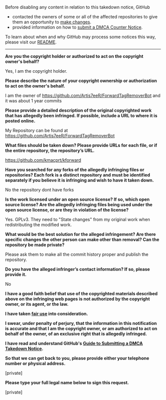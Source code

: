 Before disabling any content in relation to this takedown notice, GitHub
- contacted the owners of some or all of the affected repositories to give them an opportunity to [make changes](https://docs.github.com/en/github/site-policy/dmca-takedown-policy#a-how-does-this-actually-work).
- provided information on how to [submit a DMCA Counter Notice](https://docs.github.com/en/articles/guide-to-submitting-a-dmca-counter-notice).

To learn about when and why GitHub may process some notices this way, please visit our [README](https://github.com/github/dmca/blob/master/README.md).

---

**Are you the copyright holder or authorized to act on the copyright owner's behalf?**

Yes, I am the copyright holder.

**Please describe the nature of your copyright ownership or authorization to act on the owner's behalf.**

I am the owner of https://github.com/Artis7eeR/ForwardTagRemoverBot and it was about 1 year commits

**Please provide a detailed description of the original copyrighted work that has allegedly been infringed. If possible, include a URL to where it is posted online.**

My Repository can be found at https://github.com/Artis7eeR/ForwardTagRemoverBot

**What files should be taken down? Please provide URLs for each file, or if the entire repository, the repository’s URL.**

https://github.com/kmacprt/kforward

**Have you searched for any forks of the allegedly infringing files or repositories? Each fork is a distinct repository and must be identified separately if you believe it is infringing and wish to have it taken down.**

No the repository dont have forks

**Is the work licensed under an open source license? If so, which open source license? Are the allegedly infringing files being used under the open source license, or are they in violation of the license?**

Yes. GPLv3. They need to "State changes" from my original work when redistributing the modified work.

**What would be the best solution for the alleged infringement? Are there specific changes the other person can make other than removal? Can the repository be made private?**

Please ask them to make all the commit history proper and publish the repository.

**Do you have the alleged infringer’s contact information? If so, please provide it.**

No

**I have a good faith belief that use of the copyrighted materials described above on the infringing web pages is not authorized by the copyright owner, or its agent, or the law.**

**I have taken <a href="https://www.lumendatabase.org/topics/22">fair use</a> into consideration.**

**I swear, under penalty of perjury, that the information in this notification is accurate and that I am the copyright owner, or am authorized to act on behalf of the owner, of an exclusive right that is allegedly infringed.**

**I have read and understand GitHub's <a href="https://docs.github.com/articles/guide-to-submitting-a-dmca-takedown-notice/">Guide to Submitting a DMCA Takedown Notice</a>.**

**So that we can get back to you, please provide either your telephone number or physical address.**

[private]

**Please type your full legal name below to sign this request.**

[private]

